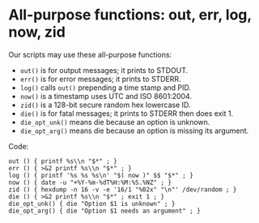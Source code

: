 # All-purpose functions: out, err, log, now, zid

Our scripts may use these all-purpose functions:

  * `out()` is for output messages; it prints to STDOUT.
  * `err()` is for error messages; it prints to STDERR.
  * `log()` calls `out()` prepending a time stamp and PID.
  * `now()` is a timestamp uses UTC and ISO 8601:2004.
  * `zid()` is a 128-bit secure random hex lowercase ID.
  * `die()` is for fatal messages; it prints to STDERR then does exit 1.
  * `die_opt_unk()` means die because an option is unknown.
  * `die_opt_arg()` means die because an option is missing its argument.
  
Code:

    out () { printf %s\\n "$*" ; }
    err () { >&2 printf %s\\n "$*" ; }
    log () { printf '%s %s %s\n' "$( now )" $$ "$*" ; }
    now () { date -u "+%Y-%m-%dT%H:%M:%S.%NZ" ; }
    zid () { hexdump -n 16 -v -e '16/1 "%02x" "\n"' /dev/random ; }
    die () { >&2 printf %s\\n "$*" ; exit 1 ; }
	die_opt_unk() { die "Option $1 is unknown" ; }
	die_opt_arg() { die "Option $1 needs an argument" ; }
